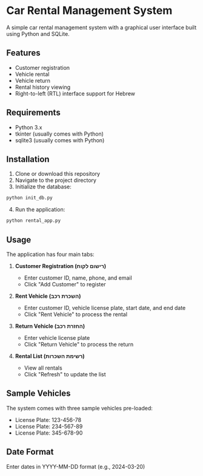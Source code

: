 # Car Rental Management System

A simple car rental management system with a graphical user interface built using Python and SQLite.

## Features

- Customer registration
- Vehicle rental
- Vehicle return
- Rental history viewing
- Right-to-left (RTL) interface support for Hebrew

## Requirements

- Python 3.x
- tkinter (usually comes with Python)
- sqlite3 (usually comes with Python)

## Installation

1. Clone or download this repository
2. Navigate to the project directory
3. Initialize the database:
```bash
python init_db.py
```
4. Run the application:
```bash
python rental_app.py
```

## Usage

The application has four main tabs:

1. **Customer Registration (רישום לקוח)**
   - Enter customer ID, name, phone, and email
   - Click "Add Customer" to register

2. **Rent Vehicle (השכרת רכב)**
   - Enter customer ID, vehicle license plate, start date, and end date
   - Click "Rent Vehicle" to process the rental

3. **Return Vehicle (החזרת רכב)**
   - Enter vehicle license plate
   - Click "Return Vehicle" to process the return

4. **Rental List (רשימת השכרות)**
   - View all rentals
   - Click "Refresh" to update the list

## Sample Vehicles

The system comes with three sample vehicles pre-loaded:
- License Plate: 123-456-78
- License Plate: 234-567-89
- License Plate: 345-678-90

## Date Format

Enter dates in YYYY-MM-DD format (e.g., 2024-03-20) 
